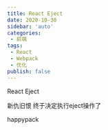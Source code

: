 ```yaml
---
title: React Eject
date: 2020-10-30
sidebar: 'auto'
categories:
 - 前端
tags:
 - React
 - Webpack
 - 优化
publish: false
---
```


React Eject

新仇旧恨 终于决定执行eject操作了

happypack

